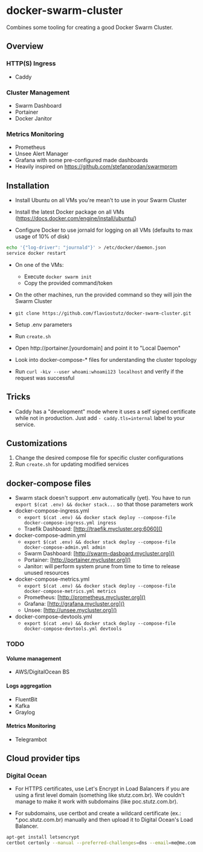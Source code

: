 # docker-swarm-cluster

Combines some tooling for creating a good Docker Swarm Cluster.

## Overview

### HTTP(S) Ingress

* Caddy

### Cluster Management

* Swarm Dashboard
* Portainer
* Docker Janitor

### Metrics Monitoring

* Prometheus
* Unsee Alert Manager
* Grafana with some pre-configured made dashboards
* Heavily inspired on https://github.com/stefanprodan/swarmprom

## Installation

* Install Ubuntu on all VMs you're mean't to use in your Swarm Cluster

* Install the latest Docker package on all VMs (https://docs.docker.com/engine/install/ubuntu/)

* Configure Docker to use jornald for logging on all VMs (defaults to max usage of 10% of disk)

```sh
echo '{"log-driver": "journald"}' > /etc/docker/daemon.json
service docker restart
```

* On one of the VMs:
  * Execute ```docker swarm init```
  * Copy the provided command/token

* On the other machines, run the provided command so they will join the Swarm Cluster

* ```git clone https://github.com/flaviostutz/docker-swarm-cluster.git```

* Setup .env parameters

* Run ```create.sh```

* Open http://portainer.[yourdomain] and point it to "Local Daemon"

* Look into docker-compose-* files for understanding the cluster topology

* Run `curl -kLv --user whoami:whoami123 localhost` and verify if the request was successful

## Tricks

* Caddy has a "development" mode where it uses a self signed certificate while not in production. Just add `- caddy.tls=internal` label to your service.


## Customizations

1. Change the desired compose file for specific cluster configurations
2. Run ```create.sh``` for updating modified services

## docker-compose files

* Swarm stack doesn't support .env automatically (yet). You have to run ```export $(cat .env) && docker stack...``` so that those parameters work
* docker-compose-ingress.yml
  * ```export $(cat .env) && docker stack deploy --compose-file docker-compose-ingress.yml ingress```
  * Traefik Dashboard: [http://traefik.mycluster.org:6060]()
* docker-compose-admin.yml
  * ```export $(cat .env) && docker stack deploy --compose-file docker-compose-admin.yml admin```
  * Swarm Dashboard: [http://swarm-dasboard.mycluster.org]()
  * Portainer: [http://portainer.mycluster.org]()
  * Janitor: will perform system prune from time to time to release unused resources
* docker-compose-metrics.yml
  * ```export $(cat .env) && docker stack deploy --compose-file docker-compose-metrics.yml metrics```
  * Prometheus: [http://prometheus.mycluster.org]()
  * Grafana: [http://grafana.mycluster.org]()
  * Unsee: [http://unsee.mycluster.org]()
* docker-compose-devtools.yml
  * ```export $(cat .env) && docker stack deploy --compose-file docker-compose-devtools.yml devtools```

### TODO

#### Volume management

* AWS/DigitalOcean BS

#### Logs aggregation

* FluentBit
* Kafka
* Graylog

#### Metrics Monitoring

* Telegrambot

## Cloud provider tips

### Digital Ocean

* For HTTPS certificates, use Let's Encrypt in Load Balancers if you are using a first level domain (something like stutz.com.br). We couldn't manage to make it work with subdomains (like poc.stutz.com.br).

* For subdomains, use certbot and create a wildcard certificate (ex.: *.poc.stutz.com.br) manually and then upload it to Digital Ocean's Load Balancer.

```sh
apt-get install letsencrypt
certbot certonly --manual --preferred-challenges=dns --email=me@me.com --server https://acme-v02.api.letsencrypt.org/directory --agree-tos -d *.poc.me.com
```
